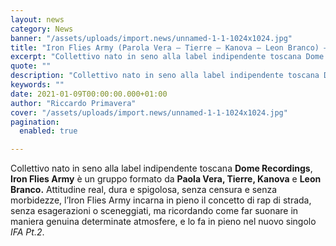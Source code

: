 ```yaml
---
layout: news
category: News
banner: "/assets/uploads/import.news/unnamed-1-1-1024x1024.jpg"
title: "Iron Flies Army (Parola Vera – Tierre – Kanova – Leon Branco) – IFA PT. 2: video"
excerpt: "Collettivo nato in seno alla label indipendente toscana Dome Recordings, Iron Flies Army è un gruppo formato da Paola Vera, Tierre, Kanova e Leon Branco. Attitudine real, dura e spigolosa, senza censura e senza morbidezze, l’Iron Flies Army incarna in pieno il concetto di rap di strada, senza esagerazioni o sceneggiati, ma ricordando come far [&hellip"
quote: ""
description: "Collettivo nato in seno alla label indipendente toscana Dome Recordings, Iron Flies Army è un gruppo formato da Paola Vera, Tierre, Kanova e Leon Branco. Attitudine real, dura e spigolosa, senza censura e senza morbidezze, l’Iron Flies Army incarna in pieno il concetto di rap di strada, senza esagerazioni o sceneggiati, ma ricordando come far [&hellip"
keywords: ""
date: 2021-01-09T00:00:00.000+01:00
author: "Riccardo Primavera"
cover: "/assets/uploads/import.news/unnamed-1-1-1024x1024.jpg"
pagination:
  enabled: true

---
```


Collettivo nato in seno alla label indipendente toscana **Dome Recordings**, **Iron Flies Army** è un gruppo formato da **Paola Vera, Tierre, Kanova** e **Leon Branco.** Attitudine real, dura e spigolosa, senza censura e senza morbidezze, l’Iron Flies Army incarna in pieno il concetto di rap di strada, senza esagerazioni o sceneggiati, ma ricordando come far suonare in maniera genuina determinate atmosfere, e lo fa in pieno nel nuovo singolo _IFA Pt.2_.